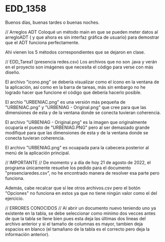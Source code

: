 # EDD_1358

Buenos días, buenas tardes o buenas noches.

// Arreglos ADT
Coloqué un método main en que se pueden meter datos al arregloADT ( y que ahora es sin interfaz gráfica de usuario) para demostrar que el ADT funciona perfectamente.

Ahi vienen los 5 métodos correspondientes que se dejaron en clase.

// EDD_Tarea1 (presencia redes.csv)
Los archivos que no son .java y verán en el proyecto son imágenes que necesita el código para verse con más diseño.

El archivo "icono.png" se debería visualizar como el ícono en la ventana de la aplicación, así como en la barra de tareas, más sin embargo no he logrado hacer que funcione el código que debería hacerlo posible.

El archio "URBENIAC.png" es una versión más pequeña de "URBENIAC.png" y "URBENIAG - Original.png" que cree para que las dimensiones de esta y de la ventana donde se conecta tuvieran coherencia.

El archivo "URBENIAG - Original.png" es la imagen que originalmente ocuparía el puesto de "URBENIAG.PNG" pero al ser demasiado grande modifiqué para que las dimensiones de esta y de la ventana donde se conecta tuvieran coherencia.

El archivo "URBENIAG.png" es ocuapada para la cabecera posterior al menú de la aplicación principal.

// IMPORTANTE //
De momento y a día de hoy 21 de agosto de 2022, el programa únicamente resuelve los pedido para el documento "presenciaredes.csv", no he encontrado manera de resolver esa parte pero funciona.

Además, cabe recalcar que sí lee otros archivos.csv pero el botón "Opciones" no funciona en estos ya que no tiene ningún valor como el del ejercicio.

// ERRORES CONOCIDOS //
Al abrir un documento nuevo teniendo uno ya existente en la tabla, se debe seleccionar como mínimo dos vecces antes de que la tabla se llene bien pues esta deja las últimas dos lineas del archivo anterior y si el tamaño de columnas es mayor, tambien deja espacios en blanco (el tamañano de la tabla es el correcto pero deja la información anterior).

